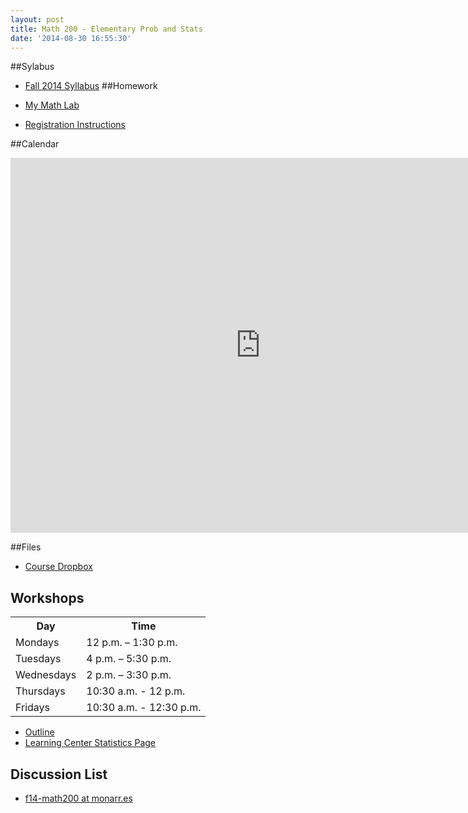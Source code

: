 ```yaml
---
layout: post
title: Math 200 - Elementary Prob and Stats
date: '2014-08-30 16:55:30'
---
```



##Sylabus
* [Fall 2014 Syllabus](https://www.dropbox.com/s/0mzkxmo9valg510/M200-F14-Syllabus.pdf?dl=0)
##Homework

* [My Math Lab](https://www.coursecompass.com/)
* [Registration Instructions](https://www.dropbox.com/s/n5n1nelxhyqzw5f/Student%20Registration%20Handout%20for%20monarres25356.pdf)

##Calendar
<div class="responsive-iframe-container">
<iframe src="https://www.google.com/calendar/embed?src=h3ff8dfb9qr8ev5v41scgs1l48%40group.calendar.google.com&ctz=America/Los_Angeles" style="border: 0" width="800" height="600" frameborder="0" scrolling="no"></iframe>
</div>

##Files
* [Course Dropbox](https://www.dropbox.com/sh/iqlxvhdy2356zav/AAC8D2gKXs2PeVizF-EePYIsa)

## Workshops

<table>
<tbody>
<tr><th>Day</th><th>Time</th></tr>
<tr>
<td>Mondays</td>
<td>12 p.m. – 1:30 p.m.</td>
</tr>
<tr>
<td>Tuesdays</td>
<td>4 p.m. – 5:30 p.m.</td>
</tr>
<tr>
<td>Wednesdays</td>
<td>2 p.m. – 3:30 p.m.</td>
</tr>
<tr>
<td>Thursdays</td>
<td>10:30 a.m. - 12 p.m.</td>
</tr>
<tr>
<td>Fridays</td>
<td>10:30 a.m. - 12:30 p.m.</td>
</tr>
</tbody>
</table>

* [Outline](http://canadacollege.edu/learningcenter/docs/math200_outline_2014-2015.pdf)
* [Learning Center Statistics Page](http://canadacollege.edu/learningcenter/statistics.php)
## Discussion List
* [f14-math200 at monarr.es](mailto:f14-math200@monarr.es)